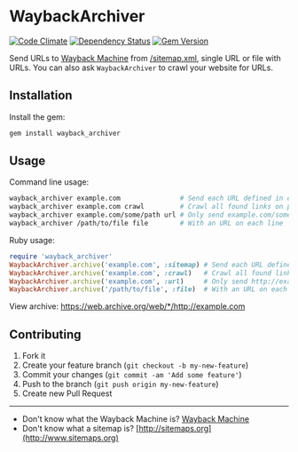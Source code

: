 # WaybackArchiver
[![Code Climate](https://codeclimate.com/github/buren/wayback_archiver.png)](https://codeclimate.com/github/buren/wayback_archiver) [![Dependency Status](https://gemnasium.com/buren/wayback_archiver.svg)](https://gemnasium.com/buren/wayback_archiver)
 [![Gem Version](https://badge.fury.io/rb/wayback_archiver.svg)](http://badge.fury.io/rb/wayback_archiver)

Send URLs to [Wayback Machine](https://archive.org/web/) from [/sitemap.xml](http://www.sitemaps.org), single URL or file with URLs. You can also ask `WaybackArchiver` to crawl your website for URLs.


## Installation
Install the gem:
```bash
gem install wayback_archiver
```

## Usage

Command line usage:
```bash
wayback_archiver example.com               # Send each URL defined in example.com/sitemap.xml
wayback_archiver example.com crawl         # Crawl all found links on page that has with example.com domain
wayback_archiver example.com/some/path url # Only send example.com/some/path
wayback_archiver /path/to/file file        # With an URL on each line
```

Ruby usage:
```ruby
require 'wayback_archiver'
WaybackArchiver.archive('example.com', :sitemap) # Send each URL defined in example.com/sitemap.xml
WaybackArchiver.archive('example.com', :crawl)   # Crawl all found links on page that has with example.com domain
WaybackArchiver.archive('example.com', :url)     # Only send http://example.com/some/path
WaybackArchiver.archive('/path/to/file', :file)  # With an URL on each line
```

View archive: https://web.archive.org/web/*/http://example.com

## Contributing

1. Fork it
2. Create your feature branch (`git checkout -b my-new-feature`)
3. Commit your changes (`git commit -am 'Add some feature'`)
4. Push to the branch (`git push origin my-new-feature`)
5. Create new Pull Request

---------

* Don't know what the Wayback Machine is? [Wayback Machine](https://archive.org/web/)  
* Don't know what a sitemap is? [http://sitemaps.org](http://www.sitemaps.org)
